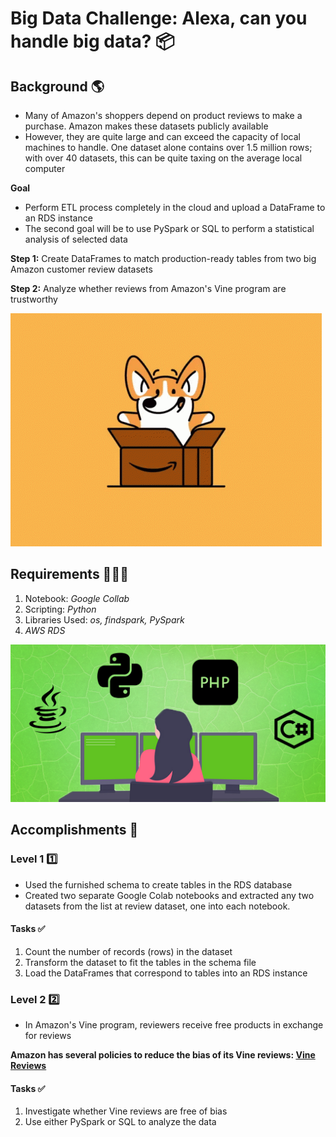 # Big Data Challenge: Alexa, can you handle big data? 📦

## Background 🌎

- Many of Amazon's shoppers depend on product reviews to make a purchase. Amazon makes these datasets publicly available 
- However, they are quite large and can exceed the capacity of local machines to handle. One dataset alone contains over 1.5 million rows; with over 40 datasets, this can be quite taxing on the average local computer

**Goal**
- Perform ETL process completely in the cloud and upload a DataFrame to an RDS instance
- The second goal will be to use PySpark or SQL to perform a statistical analysis of selected data

**Step 1:** Create DataFrames to match production-ready tables from two big Amazon customer review datasets

**Step 2:** Analyze whether reviews from Amazon's Vine program are trustworthy

![Amazon GIF](/images/1.gif)

## Requirements 👩🏻‍💻

1. Notebook: *Google Collab*
2. Scripting: *Python*
3. Libraries Used: *os, findspark, PySpark*
4. *AWS RDS*

![Code](/images/1.jpg)

## Accomplishments 🎯

### Level 1 1️⃣

- Used the furnished schema to create tables in the RDS database
- Created two separate Google Colab notebooks and extracted any two datasets from the list at review dataset, one into each notebook.

#### Tasks ✅

1. Count the number of records (rows) in the dataset
2. Transform the dataset to fit the tables in the schema file
3. Load the DataFrames that correspond to tables into an RDS instance

### Level 2 2️⃣

- In Amazon's Vine program, reviewers receive free products in exchange for reviews

**Amazon has several policies to reduce the bias of its Vine reviews: [Vine Reviews](https://www.amazon.com/gp/vine/help?ie=UTF8)**

#### Tasks ✅

1. Investigate whether Vine reviews are free of bias
2. Use either PySpark or SQL to analyze the data


